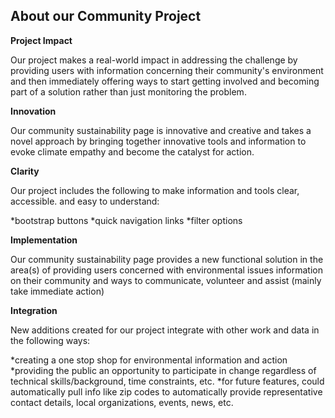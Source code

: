 ## About our Community Project

**Project Impact**

Our project makes a real-world impact in addressing the challenge by providing users with information concerning their community's environment and then immediately offering ways to start getting involved and becoming part of a solution rather than just monitoring the problem. 

**Innovation**

Our community sustainability page is innovative and creative and takes a novel approach by bringing together innovative tools and information to evoke climate empathy and become the catalyst for action. 

**Clarity**

Our project includes the following to make information and tools clear, accessible. and easy to understand:

*bootstrap buttons
*quick navigation links
*filter options

<!--Does it present information clearly?-->

**Implementation**

Our community sustainability page provides a new functional solution in the area(s) of providing users concerned with environmental issues information on their community and ways to communicate, volunteer and assist (mainly take immediate action)


**Integration**

New additions created for our project integrate with other work and data in the following ways:

*creating a one stop shop for environmental information and action
*providing the public an opportunity to participate in change regardless of technical skills/background, time constraints, etc. 
*for future features, could automatically pull info like zip codes to automatically provide representative contact details, local organizations, events, news, etc. 

